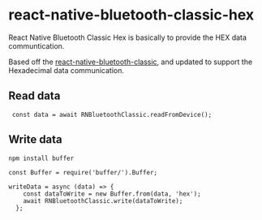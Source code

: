 
# react-native-bluetooth-classic-hex

React Native Bluetooth Classic Hex is basically to provide the HEX data communtication. 

Based off the [react-native-bluetooth-classic](https://github.com/kenjdavidson/react-native-bluetooth-classic), and updated to support the Hexadecimal data communication.

## Read data
```
 const data = await RNBluetoothClassic.readFromDevice(); 
```

## Write data
```
npm install buffer

const Buffer = require('buffer/').Buffer;

writeData = async (data) => {
    const dataToWrite = new Buffer.from(data, 'hex');
    await RNBluetoothClassic.write(dataToWrite);
  };
```
